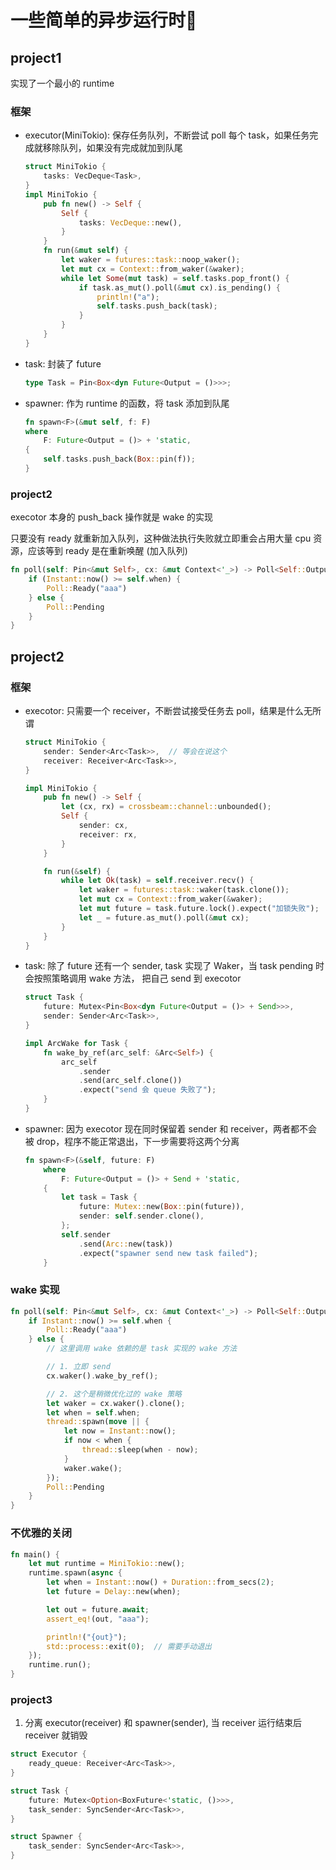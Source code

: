 # 一些简单的异步运行时💙

## project1

实现了一个最小的 runtime

### 框架

- executor(MiniTokio): 保存任务队列，不断尝试 poll 每个 task，如果任务完成就移除队列，如果没有完成就加到队尾
  ```rs
  struct MiniTokio {
      tasks: VecDeque<Task>,
  }
  impl MiniTokio {
      pub fn new() -> Self {
          Self {
              tasks: VecDeque::new(),
          }
      }
      fn run(&mut self) {
          let waker = futures::task::noop_waker();
          let mut cx = Context::from_waker(&waker);
          while let Some(mut task) = self.tasks.pop_front() {
              if task.as_mut().poll(&mut cx).is_pending() {
                  println!("a");
                  self.tasks.push_back(task);
              }
          }
      }
  }
  ```
- task: 封装了 future
  ```rs
  type Task = Pin<Box<dyn Future<Output = ()>>>;
  ```
- spawner: 作为 runtime 的函数，将 task 添加到队尾
  ```rs
  fn spawn<F>(&mut self, f: F)
  where
      F: Future<Output = ()> + 'static,
  {
      self.tasks.push_back(Box::pin(f));
  }
  ```

### project2

execotor 本身的 push_back 操作就是 wake 的实现

只要没有 ready 就重新加入队列，这种做法执行失败就立即重会占用大量 cpu 资源，应该等到 ready 是在重新唤醒 (加入队列)

```rs
fn poll(self: Pin<&mut Self>, cx: &mut Context<'_>) -> Poll<Self::Output> {
    if (Instant::now() >= self.when) {
        Poll::Ready("aaa")
    } else {
        Poll::Pending
    }
}
```

## project2

### 框架

- execotor: 只需要一个 receiver，不断尝试接受任务去 poll，结果是什么无所谓
  ```rs
  struct MiniTokio {
      sender: Sender<Arc<Task>>,  // 等会在说这个
      receiver: Receiver<Arc<Task>>,
  }

  impl MiniTokio {
      pub fn new() -> Self {
          let (cx, rx) = crossbeam::channel::unbounded();
          Self {
              sender: cx,
              receiver: rx,
          }
      }

      fn run(&self) {
          while let Ok(task) = self.receiver.recv() {
              let waker = futures::task::waker(task.clone());
              let mut cx = Context::from_waker(&waker);
              let mut future = task.future.lock().expect("加锁失败");
              let _ = future.as_mut().poll(&mut cx);
          }
      }
  }
  ```
- task: 除了 future 还有一个 sender, task 实现了 Waker，当 task pending 时会按照策略调用 wake 方法，
  把自己 send 到 execotor
  ```rs
  struct Task {
      future: Mutex<Pin<Box<dyn Future<Output = ()> + Send>>>,
      sender: Sender<Arc<Task>>,
  }

  impl ArcWake for Task {
      fn wake_by_ref(arc_self: &Arc<Self>) {
          arc_self
              .sender
              .send(arc_self.clone())
              .expect("send 会 queue 失败了");
      }
  }
  ```
- spawner: 因为 execotor 现在同时保留着 sender 和 receiver，两者都不会被 drop，程序不能正常退出，下一步需要将这两个分离
  ```rs
  fn spawn<F>(&self, future: F)
      where
          F: Future<Output = ()> + Send + 'static,
      {
          let task = Task {
              future: Mutex::new(Box::pin(future)),
              sender: self.sender.clone(),
          };
          self.sender
              .send(Arc::new(task))
              .expect("spawner send new task failed");
      }
  ```

### wake 实现

```rs
fn poll(self: Pin<&mut Self>, cx: &mut Context<'_>) -> Poll<Self::Output> {
    if Instant::now() >= self.when {
        Poll::Ready("aaa")
    } else {
        // 这里调用 wake 依赖的是 task 实现的 wake 方法

        // 1. 立即 send
        cx.waker().wake_by_ref();

        // 2. 这个是稍微优化过的 wake 策略
        let waker = cx.waker().clone();
        let when = self.when;
        thread::spawn(move || {
            let now = Instant::now();
            if now < when {
                thread::sleep(when - now);
            }
            waker.wake();
        });
        Poll::Pending
    }
}
```

### 不优雅的关闭

```rs
fn main() {
    let mut runtime = MiniTokio::new();
    runtime.spawn(async {
        let when = Instant::now() + Duration::from_secs(2);
        let future = Delay::new(when);

        let out = future.await;
        assert_eq!(out, "aaa");

        println!("{out}");
        std::process::exit(0);  // 需要手动退出
    });
    runtime.run();
}
```

### project3

1. 分离 executor(receiver) 和 spawner(sender), 当 receiver 运行结束后 receiver 就销毁

```rs
struct Executor {
    ready_queue: Receiver<Arc<Task>>,
}

struct Task {
    future: Mutex<Option<BoxFuture<'static, ()>>>,
    task_sender: SyncSender<Arc<Task>>,
}

struct Spawner {
    task_sender: SyncSender<Arc<Task>>,
}
```
